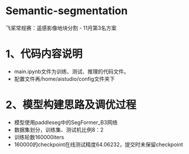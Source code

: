 # Semantic-segmentation
飞桨常规赛：遥感影像地块分割 - 11月第3名方案
# 1、代码内容说明

* main.ipynb文件为训练、测试、推理的代码文件。
* 配置文件再/home/aistudio/config文件夹下

# 2、模型构建思路及调优过程

* 模型使用paddleseg中的SegFormer_B3网络
* 数据集划分，训练集、测试机比例8：2
* 训练轮数160000iters
* 160000的checkpoint在线测试精度64.06232，提交时未保留checkpoint
